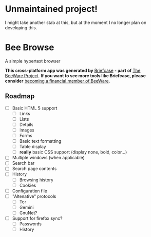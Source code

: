 # Unmaintained project!

I might take another stab at this, but at the moment I no longer plan on developing this.

# Bee Browse

A simple hypertext browser

**This cross-platform app was generated by** [Briefcase](https://github.com/beeware/briefcase) **- part of**
[The BeeWare Project](https://beeware.org/). **If you want to see more tools like Briefcase, please
consider** [becoming a financial member of BeeWare](https://beeware.org/contributing/membership).

## Roadmap

- [ ] Basic HTML 5 support
  - [ ] Links
  - [ ] Lists
  - [ ] Details
  - [ ] Images
  - [ ] Forms
  - [ ] Basic text formatting
  - [ ] Table display
  - [ ] **really** basic CSS support (display none, bold, color…)
- [ ] Multiple windows (when applicable)
- [ ] Search bar
- [ ] Search page contents
- [ ] History
  - [ ] Browsing history
  - [ ] Cookies
- [ ] Configuration file
- [ ] "Altenative" protocols
  - [ ] Tor
  - [ ] Gemini
  - [ ] GnuNet?
- [ ] Support for firefox sync?
  - [ ] Passwords
  - [ ] History
